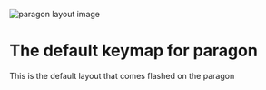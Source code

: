 ![paragon layout image](https://i.imgur.com/3uJdh2d.png)

# The default keymap for paragon

This is the default layout that comes flashed on the paragon
